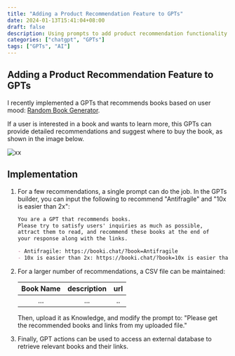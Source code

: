 ```yaml
---
title: "Adding a Product Recommendation Feature to GPTs"
date: 2024-01-13T15:41:04+08:00
draft: false
description: Using prompts to add product recommendation functionality to GPTs
categories: ["chatgpt", "GPTs"]
tags: ["GPTs", "AI"]
---
```


## Adding a Product Recommendation Feature to GPTs

I recently implemented a GPTs that recommends books based on user mood: [Random Book Generator](https://chat.openai.com/g/g-X47YFnSPG-random-book-generator).

If a user is interested in a book and wants to learn more, this GPTs can provide detailed recommendations and suggest where to buy the book, as shown in the image below.


![xx](/img/ibook.png)



## Implementation
1. For a few recommendations, a single prompt can do the job. In the GPTs builder, you can input the following to recommend "Antifragile" and "10x is easier than 2x":

   ```markdown
   You are a GPT that recommends books. 
   Please try to satisfy users' inquiries as much as possible, 
   attract them to read, and recommend these books at the end of 
   your response along with the links.
   
   - Antifragile: https://booki.chat/?book=Antifragile
   - 10x is easier than 2x: https://booki.chat/?book=10x is easier than 2x
   ```

   

2. For a larger number of recommendations, a CSV file can be maintained:

   | Book Name   | description | url |
   |:---:|:---:|:---:|
   | ...         | ...         | .. |

   Then, upload it as Knowledge, and modify the prompt to: "Please get the recommended books and links from my uploaded file."


3. Finally, GPT actions can be used to access an external database to retrieve relevant books and their links.







   